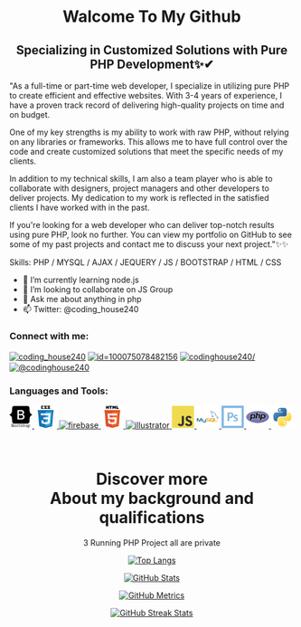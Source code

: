 

<h1 align="center">Walcome To My Github</h1>
<h2 align="center">Specializing in Customized Solutions with Pure PHP Development✨✔</h2>

"As a full-time or part-time web developer, I specialize in utilizing pure PHP to create efficient and effective websites. With 3-4 years of experience, I have a proven track record of delivering high-quality projects on time and on budget.

One of my key strengths is my ability to work with raw PHP, without relying on any libraries or frameworks. This allows me to have full control over the code and create customized solutions that meet the specific needs of my clients.

In addition to my technical skills, I am also a team player who is able to collaborate with designers, project managers and other developers to deliver projects. My dedication to my work is reflected in the satisfied clients I have worked with in the past.

If you're looking for a web developer who can deliver top-notch results using pure PHP, look no further. You can view my portfolio on GitHub to see some of my past projects and contact me to discuss your next project."✨✨

Skills: PHP / MYSQL / AJAX / JEQUERY / JS / BOOTSTRAP / HTML / CSS

- 🌱 I’m currently learning node.js
- 👯 I’m looking to collaborate on JS Group 
- 💬 Ask me about anything in php 
- 📫 Twitter: @coding_house240 


<h3 align="left">Connect with me:</h3>
<p align="left">
<a href="https://twitter.com/coding_house240" target="blank"><img align="center" src="https://raw.githubusercontent.com/rahuldkjain/github-profile-readme-generator/master/src/images/icons/Social/twitter.svg" alt="coding_house240" height="30" width="40" /></a>
<a href="https://www.facebook.com/profile.php?id=100075078482156" target="blank"><img align="center" src="https://raw.githubusercontent.com/rahuldkjain/github-profile-readme-generator/master/src/images/icons/Social/facebook.svg" alt="id=100075078482156" height="30" width="40" /></a>
<a href="https://instagram.com/codinghouse240/" target="blank"><img align="center" src="https://raw.githubusercontent.com/rahuldkjain/github-profile-readme-generator/master/src/images/icons/Social/instagram.svg" alt="codinghouse240/" height="30" width="40" /></a>
<a href="https://www.youtube.com/channel/@codinghouse240" target="blank"><img align="center" src="https://raw.githubusercontent.com/rahuldkjain/github-profile-readme-generator/master/src/images/icons/Social/youtube.svg" alt="@codinghouse240" height="30" width="40" /></a>
</p>

<h3 align="left">Languages and Tools:</h3>
<p align="left"> <a href="https://getbootstrap.com" target="_blank" rel="noreferrer"> <img src="https://raw.githubusercontent.com/devicons/devicon/master/icons/bootstrap/bootstrap-plain-wordmark.svg" alt="bootstrap" width="40" height="40"/> </a> <a href="https://www.w3schools.com/css/" target="_blank" rel="noreferrer"> <img src="https://raw.githubusercontent.com/devicons/devicon/master/icons/css3/css3-original-wordmark.svg" alt="css3" width="40" height="40"/> </a> <a href="https://firebase.google.com/" target="_blank" rel="noreferrer"> <img src="https://www.vectorlogo.zone/logos/firebase/firebase-icon.svg" alt="firebase" width="40" height="40"/> </a> <a href="https://www.w3.org/html/" target="_blank" rel="noreferrer"> <img src="https://raw.githubusercontent.com/devicons/devicon/master/icons/html5/html5-original-wordmark.svg" alt="html5" width="40" height="40"/> </a> <a href="https://www.adobe.com/in/products/illustrator.html" target="_blank" rel="noreferrer"> <img src="https://www.vectorlogo.zone/logos/adobe_illustrator/adobe_illustrator-icon.svg" alt="illustrator" width="40" height="40"/> </a> <a href="https://developer.mozilla.org/en-US/docs/Web/JavaScript" target="_blank" rel="noreferrer"> <img src="https://raw.githubusercontent.com/devicons/devicon/master/icons/javascript/javascript-original.svg" alt="javascript" width="40" height="40"/> </a> <a href="https://www.mysql.com/" target="_blank" rel="noreferrer"> <img src="https://raw.githubusercontent.com/devicons/devicon/master/icons/mysql/mysql-original-wordmark.svg" alt="mysql" width="40" height="40"/> </a> <a href="https://www.photoshop.com/en" target="_blank" rel="noreferrer"> <img src="https://raw.githubusercontent.com/devicons/devicon/master/icons/photoshop/photoshop-line.svg" alt="photoshop" width="40" height="40"/> </a> <a href="https://www.php.net" target="_blank" rel="noreferrer"> <img src="https://raw.githubusercontent.com/devicons/devicon/master/icons/php/php-original.svg" alt="php" width="40" height="40"/> </a> <a href="https://www.python.org" target="_blank" rel="noreferrer"> <img src="https://raw.githubusercontent.com/devicons/devicon/master/icons/python/python-original.svg" alt="python" width="40" height="40"/> </a> </p>




<br><h1 align="center">Discover more <br> About my background and qualifications</h1>

<p align="center">3 Running PHP Project all are private</p>
<p align="center" data-aos="fade-up">
  <a href="https://github.com/anuraghazra/github-readme-stats">
    <img  src="https://github-readme-stats.vercel.app/api/top-langs/?username=codinghouse240" alt="Top Langs" style="text-align: center;">
  </a>
</p>

<p align="center" data-aos="fade-up">
  <a href="https://github-readme-stats.vercel.app/api?username=codinghouse240&show_icons=true&count_private=true">
    <img  src="https://github-readme-stats.vercel.app/api?username=codinghouse240&show_icons=true&count_private=true" alt="GitHub Stats">
  </a>
</p>
<p align="center" data-aos="fade-up">
  <a href="https://metrics.lecoq.io/codinghouse240">
    <img  src="https://metrics.lecoq.io/codinghouse240" alt="GitHub Metrics">
  </a>
</p>
<p align="center" data-aos="fade-up">
  <a href="https://streak-stats.demolab.com/?user=codinghouse240">
<img  src="https://streak-stats.demolab.com/?user=codinghouse240" alt="GitHub Streak Stats">
</a>

</p>





